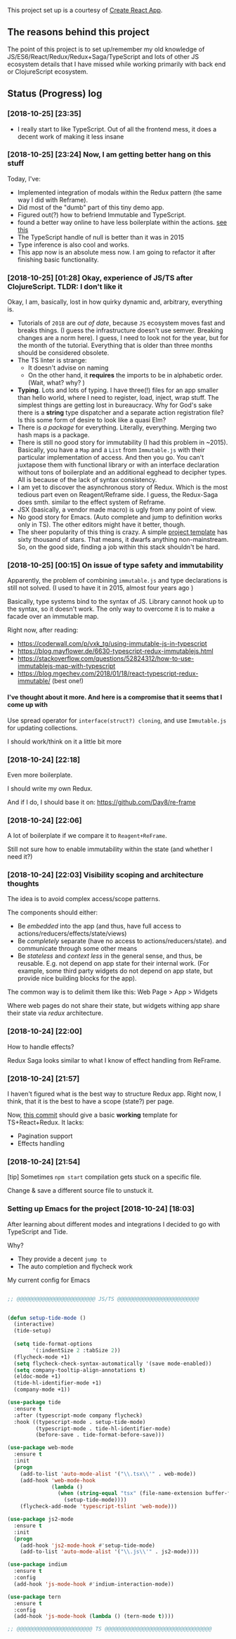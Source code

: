This project set up is a courtesy of  [Create React App](https://github.com/facebookincubator/create-react-app).

## The reasons behind this project

The point of this project is to set up/remember my old knowledge of JS/ES6/React/Redux/Redux+Saga/TypeScript
and lots of other JS ecosystem details that I have missed while working primarily with back end or ClojureScript 
ecosystem. 

## Status (Progress) log
### [2018-10-25] [23:35] 

* I really start to like TypeScript. Out of all the frontend mess, it does a decent 
  work of making it less insane
  
### [2018-10-25] [23:24] Now, I am getting better hang on this stuff

Today, I've:

* Implemented integration of modals within the Redux pattern (the same way I did with Reframe). 
* Did most of the "dumb" part of this tiny demo app. 
* Figured out(?) how to befriend Immutable and TypeScript.
* found a better way online to have less boilerplate within the actions.
  [see this](https://github.com/MichaelLeachim/shumeric/blob/668e7ba3d6eea714a9c3c63d267c7a47e275dfcf/src/hello/actions.ts)
* The TypeScript handle of null is better than it was in 2015
* Type inference is also cool and works. 
* This app now is an absolute mess now. I am going to refactor it after finishing basic functionality. 



### [2018-10-25] [01:28] Okay, experience of JS/TS after ClojureScript. TLDR: I don't like it

Okay, I am, basically, lost in how quirky dynamic and, arbitrary,  everything is. 

* Tutorials of `2018` are *out of date*, because `JS` ecosystem moves fast and breaks things. (I guess the infrastructure doesn't use semver. 
  Breaking changes are a norm here). I guess, I need to look not for the year, but for the month of the tutorial. 
  Everything that is older than three months should be considered obsolete. 
* The TS linter is strange:
  * It doesn't advise on naming
  * On the other hand, it **requires** the imports to be in alphabetic order.(Wait, what? why? )
* **Typing**. Lots and lots of typing. I have three(!) files for an app smaller than hello world, where I need to register, load, inject, wrap
  stuff. The simplest things are getting lost in bureaucracy. Why for God's sake there is a **string** type dispatcher and a separate 
  action registration file? Is this some form of desire to look like a quasi Elm? 
* There is *a package* for everything. Literally, everything. Merging two hash maps is a package. 
* There is still no good story for immutability (I had this problem in ~2015). 
  Basically, you have a `Map` and a `List` from `Immutable.js` with their particular implementation of access. 
  And then you go. You can't juxtapose them with functional library or with an interface declaration without tons of boilerplate and
  an additional egghead to decipher types. All is because of the lack of syntax consistency. 
* I am yet to discover the asynchronous story of Redux. Which is the  most tedious part even on Reagent/Reframe 
  side. I guess, the Redux-Saga  does smth. similar to the effect system of Reframe. 
* JSX (basically, a vendor made  macro) is ugly from any point of view. 
* No good story for Emacs. (Auto complete and jump to definition works only in TS). 
  The other editors might have it better, though. 
* The sheer popularity of this thing is crazy. A simple [project template](https://github.com/facebook/create-react-app) has sixty
  thousand of stars. That means, it dwarfs anything non-mainstream. So, on the good side, finding a job within this stack shouldn't 
  be hard. 
  
### [2018-10-25] [00:15] On issue of type safety and immutability

Apparently, the problem of combining `immutable.js` and type declarations
is still not solved. (I used to have it in 2015, almost four years ago )

Basically, type systems bind to the syntax of JS. Library cannot hook up 
to the  syntax, so it doesn't work. The only way to overcome it is to make
a facade over an immutable map.

Right now, after reading:

* https://coderwall.com/p/vxk_tg/using-immutable-js-in-typescript
* https://blog.mayflower.de/6630-typescript-redux-immutablejs.html
* https://stackoverflow.com/questions/52824312/how-to-use-immutablejs-map-with-typescript
* https://blog.mgechev.com/2018/01/18/react-typescript-redux-immutable/ (best one!)

#### I've thought about it more. And here is a compromise that it seems that I come up with

Use spread operator for `interface(struct?) cloning`, and use `Immutable.js` for updating 
collections. 

I should work/think on it a little bit more


### [2018-10-24] [22:18]

Even more boilerplate. 

I should write my own Redux. 

And if I do, I should base it on:
https://github.com/Day8/re-frame

### [2018-10-24] [22:06]

A lot of boilerplate if we compare it to `Reagent+ReFrame`.

Still not sure how to enable immutability within the state
(and whether  I need it?)

### [2018-10-24] [22:03] Visibility scoping and architecture thoughts

The idea is to avoid complex access/scope patterns. 

The components should either:
* Be *embedded*   into the app (and thus, have full access to actions/reducers/effects/state/views)
* Be *completely* separate     (have no access to actions/reducers/state). and communicate through some other means
* Be *stateless* and *context less* in the general sense, and thus, be reusable.
  E.g. not depend on app state for their internal work. (For example, some third party widgets do not depend on app state, but provide 
  nice building blocks for the app). 
  
    
The common way is to delimit them like this: Web Page > App > Widgets

Where web pages do not share their state, but widgets withing app share 
their state via *redux* architecture. 


### [2018-10-24] [22:00]
How to handle effects? 

Redux Saga looks similar to what I know of effect handling from 
ReFrame. 

### [2018-10-24] [21:57]

I haven't figured what is the best way to structure Redux app. 
Right now, I think, that it is the best to have a scope (state?)
per page. 


Now, [this commit](https://github.com/MichaelLeachim/shumeric/commit/28167e75b94706587add481e06973450d07eab4e)
should give a basic **working** template for TS+React+Redux. 
It lacks:

* Pagination support
* Effects handling


### [2018-10-24] [21:54]

[tip] Sometimes `npm start` compilation gets stuck
on a specific file. 

Change & save a different source file to 
unstuck it. 

### Setting up Emacs for the project [2018-10-24] [18:03]

After learning about different modes and integrations
I decided to go with TypeScript and Tide. 

Why? 

* They provide a decent `jump to`
* The auto completion and flycheck work

My current config for Emacs

```lisp

;; @@@@@@@@@@@@@@@@@@@@@@@@@ JS/TS @@@@@@@@@@@@@@@@@@@@@@@@@@


(defun setup-tide-mode ()
  (interactive)
  (tide-setup)
  
  (setq tide-format-options
        '(:indentSize 2 :tabSize 2))
  (flycheck-mode +1)
  (setq flycheck-check-syntax-automatically '(save mode-enabled))
  (setq company-tooltip-align-annotations t)
  (eldoc-mode +1)
  (tide-hl-identifier-mode +1)
  (company-mode +1))

(use-package tide
  :ensure t
  :after (typescript-mode company flycheck)
  :hook ((typescript-mode . setup-tide-mode)
         (typescript-mode . tide-hl-identifier-mode)
         (before-save . tide-format-before-save)))

(use-package web-mode
  :ensure t
  :init
  (progn
    (add-to-list 'auto-mode-alist '("\\.tsx\\'" . web-mode))
    (add-hook 'web-mode-hook
              (lambda ()
                (when (string-equal "tsx" (file-name-extension buffer-file-name))
                  (setup-tide-mode))))
    (flycheck-add-mode 'typescript-tslint 'web-mode)))

(use-package js2-mode
  :ensure t
  :init
  (progn
    (add-hook 'js2-mode-hook #'setup-tide-mode)
    (add-to-list 'auto-mode-alist '("\\.js\\'" . js2-mode))))

(use-package indium
  :ensure t
  :config
  (add-hook 'js-mode-hook #'indium-interaction-mode))

(use-package tern
  :ensure t
  :config
  (add-hook 'js-mode-hook (lambda () (tern-mode t))))

;; @@@@@@@@@@@@@@@@@@@@@@@@ TS @@@@@@@@@@@@@@@@@@@@@@@@@@@@@@@@@@

```
